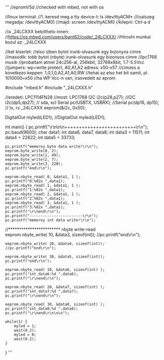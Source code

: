 '''
//epromV5d
//checked with mbed, not with os

//linux terminal:
//1. keresd meg a tty device-t: ls /dev/ttyACM*
//(valszeg megadja: /dev/ttyACM0)
//majd: screen /dev/ttyACM0
//kilepni: Ctrl-a d

//a _24LCXXX betoltheto innen:
//https://os.mbed.com/users/bant62/code/_24LCXXX/
//Hiroshi munkai kozul az: _24LCXXX

//ket kiserlet:
//elso izben bytot irunk-olvasunk egy bizonyos cimre
//masodik: tobb bytot (nbyte) irunk-olvasunk egy bizonyos cimre
//lpc1768 muxik
//probaltam atmel 24c256-al, 256kbit, 32768x8bit, 1.7-5.5Vcc
//jumpers: wp=write protect, A0,A1,A2 adress: x50-x57
//cimzes a kovetkezo keppen: 1,0,1,0,A2,A1,A0,RW
//tehat az elso het bit samit, pl. 1010000=x50
//ha WP Vcc-n van, irasvedett az eprom

#include "mbed.h"
#include "_24LCXXX.h"

//eredeti: LPC1114FN28
//most: LPC1768
I2C i2c(p28,p27); //I2C i2c(dp5,dp27);        // sda, scl
Serial pc(USBTX, USBRX); //Serial pc(dp16, dp15); // tx, rx
_24LCXXX eeprom(&i2c, 0x50);

DigitalOut myled(LED1); //DigitalOut myled(LED1);

int main() {
    pc.printf("\r\n\n\n+++++++++++++++++++++++++\r\n");
    pc.baud(9600);
    char data1;
    int data6, data7, data8;
    int data3 = 11511;
    int data4 = 22622;
    int data5 = 33733;
    
    pc.printf("memoroy byte data write!\r\n");
    eeprom.byte_write(0, 2);
    eeprom.byte_write(1, 49);
    eeprom.byte_write(2, 7);
    eeprom.byte_write(3, 220);
    pc.printf("end\r\n");
    
    eeprom.nbyte_read( 0, &data1, 1 );
    pc.printf("0:%02x ",data1);
    eeprom.nbyte_read( 1, &data1, 1 );
    pc.printf("1:%02x ",data1);
    eeprom.nbyte_read( 2, &data1, 1 );
    pc.printf("2:%02x ",data1);
    eeprom.nbyte_read( 3, &data1, 1 );
    pc.printf("3:%02x ",data1);
    pc.printf("\r\nend\r\n");   
    pc.printf("------------------------\r\n");
    pc.printf("memoroy int data write!\r\n");
    
//************************ nbyte write-read    
    eeprom.nbyte_write( 10, &data3, sizeof(int));
    //pc.printf("end\r\n");
    
    eeprom.nbyte_write( 20, &data4, sizeof(int));
    //pc.printf("end\r\n");
    
    eeprom.nbyte_write( 30, &data5, sizeof(int));
    pc.printf("end\r\n");

    eeprom.nbyte_read( 10, &data6, sizeof(int) );
    pc.printf("int_data6:%d ",data6);
    pc.printf("\r\nend\r\n");

    eeprom.nbyte_read( 20, &data7, sizeof(int) );
    pc.printf("int_data7:%d ",data7);
    pc.printf("\r\nend\r\n");

    eeprom.nbyte_read( 30, &data8, sizeof(int) );
    pc.printf("int_data8:%d ",data8);
    pc.printf("\r\nend\r\n\n\n");
    
    while(1) {
        myled = 1;
        wait(0.2);
        myled = 0;
        wait(0.2);
    }
}
'''
